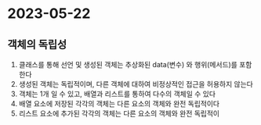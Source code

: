 # 2023-05-22

## 객체의 독립성
1. 클래스를 통해 선언 및 생성된 객체는 추상화된 data(변수) 와 행위(메서드)를 포함한다
2. 생성된 객체는 독립적이며, 다른 객체에 대하여 비정상적인 접근을 허용하지 않는다
3. 객체는 1개 일 수 있고, 배열과 리스트를 통하여 다수의 객체일 수 있다
4. 배열 요소에 저장된 각각의 객체는 다른 요소의 객체와 완전 독립적이다
5. 리스트 요소에 추가된 각각의 객체는 다른 요소의 객체와 완전 독립적이
